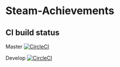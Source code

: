 # Steam-Achievements

## CI build status
Master
[![CircleCI](https://circleci.com/gh/PatrickvdGraaf/Steam-Achievements/tree/master.svg?style=svg)](https://circleci.com/gh/PatrickvdGraaf/Steam-Achievements/tree/master)

Develop
[![CircleCI](https://circleci.com/gh/PatrickvdGraaf/Steam-Achievements/tree/develop.svg?style=svg)](https://circleci.com/gh/PatrickvdGraaf/Steam-Achievements/tree/develop)